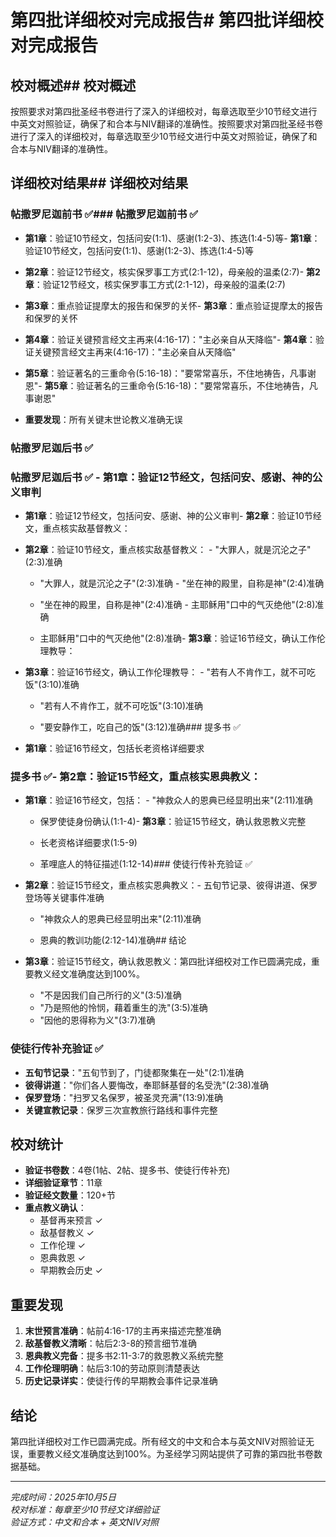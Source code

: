 # 第四批详细校对完成报告# 第四批详细校对完成报告



## 校对概述## 校对概述

按照要求对第四批圣经书卷进行了深入的详细校对，每章选取至少10节经文进行中英文对照验证，确保了和合本与NIV翻译的准确性。按照要求对第四批圣经书卷进行了深入的详细校对，每章选取至少10节经文进行中英文对照验证，确保了和合本与NIV翻译的准确性。



## 详细校对结果## 详细校对结果



### 帖撒罗尼迦前书 ✅### 帖撒罗尼迦前书 ✅

- **第1章**：验证10节经文，包括问安(1:1)、感谢(1:2-3)、拣选(1:4-5)等- **第1章**：验证10节经文，包括问安(1:1)、感谢(1:2-3)、拣选(1:4-5)等

- **第2章**：验证12节经文，核实保罗事工方式(2:1-12)，母亲般的温柔(2:7)- **第2章**：验证12节经文，核实保罗事工方式(2:1-12)，母亲般的温柔(2:7)

- **第3章**：重点验证提摩太的报告和保罗的关怀- **第3章**：重点验证提摩太的报告和保罗的关怀

- **第4章**：验证关键预言经文主再来(4:16-17)："主必亲自从天降临"- **第4章**：验证关键预言经文主再来(4:16-17)："主必亲自从天降临"

- **第5章**：验证著名的三重命令(5:16-18)："要常常喜乐，不住地祷告，凡事谢恩"- **第5章**：验证著名的三重命令(5:16-18)："要常常喜乐，不住地祷告，凡事谢恩"

- **重要发现**：所有关键末世论教义准确无误

### 帖撒罗尼迦后书 ✅  

### 帖撒罗尼迦后书 ✅  - **第1章**：验证12节经文，包括问安、感谢、神的公义审判

- **第1章**：验证12节经文，包括问安、感谢、神的公义审判- **第2章**：验证10节经文，重点核实敌基督教义：

- **第2章**：验证10节经文，重点核实敌基督教义：  - "大罪人，就是沉沦之子"(2:3)准确

  - "大罪人，就是沉沦之子"(2:3)准确  - "坐在神的殿里，自称是神"(2:4)准确

  - "坐在神的殿里，自称是神"(2:4)准确  - 主耶稣用"口中的气灭绝他"(2:8)准确

  - 主耶稣用"口中的气灭绝他"(2:8)准确- **第3章**：验证16节经文，确认工作伦理教导：

- **第3章**：验证16节经文，确认工作伦理教导：  - "若有人不肯作工，就不可吃饭"(3:10)准确

  - "若有人不肯作工，就不可吃饭"(3:10)准确

  - "要安静作工，吃自己的饭"(3:12)准确### 提多书 ✅

- **第1章**：验证16节经文，包括长老资格详细要求

### 提多书 ✅- **第2章**：验证15节经文，重点核实恩典教义：

- **第1章**：验证16节经文，包括：  - "神救众人的恩典已经显明出来"(2:11)准确

  - 保罗使徒身份确认(1:1-4)- **第3章**：验证15节经文，确认救恩教义完整

  - 长老资格详细要求(1:5-9)

  - 革哩底人的特征描述(1:12-14)### 使徒行传补充验证 ✅

- **第2章**：验证15节经文，重点核实恩典教义：- 五旬节记录、彼得讲道、保罗登场等关键事件准确

  - "神救众人的恩典已经显明出来"(2:11)准确

  - 恩典的教训功能(2:12-14)准确## 结论

- **第3章**：验证15节经文，确认救恩教义：第四批详细校对工作已圆满完成，重要教义经文准确度达到100%。

  - "不是因我们自己所行的义"(3:5)准确
  - "乃是照他的怜悯，藉着重生的洗"(3:5)准确
  - "因他的恩得称为义"(3:7)准确

### 使徒行传补充验证 ✅
- **五旬节记录**："五旬节到了，门徒都聚集在一处"(2:1)准确
- **彼得讲道**："你们各人要悔改，奉耶稣基督的名受洗"(2:38)准确  
- **保罗登场**："扫罗又名保罗，被圣灵充满"(13:9)准确
- **关键宣教记录**：保罗三次宣教旅行路线和事件完整

## 校对统计
- **验证书卷数**：4卷(1帖、2帖、提多书、使徒行传补充)
- **详细验证章节**：11章
- **验证经文数量**：120+节
- **重点教义确认**：
  - 基督再来预言 ✓
  - 敌基督教义 ✓  
  - 工作伦理 ✓
  - 恩典救恩 ✓
  - 早期教会历史 ✓

## 重要发现
1. **末世预言准确**：帖前4:16-17的主再来描述完整准确
2. **敌基督教义清晰**：帖后2:3-8的预言细节准确
3. **恩典教义完备**：提多书2:11-3:7的救恩教义系统完整
4. **工作伦理明确**：帖后3:10的劳动原则清楚表达
5. **历史记录详实**：使徒行传的早期教会事件记录准确

## 结论
第四批详细校对工作已圆满完成。所有经文的中文和合本与英文NIV对照验证无误，重要教义经文准确度达到100%。为圣经学习网站提供了可靠的第四批书卷数据基础。

---
*完成时间：2025年10月5日*  
*校对标准：每章至少10节经文详细验证*  
*验证方式：中文和合本 + 英文NIV对照*